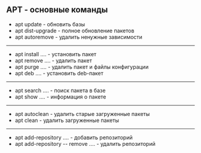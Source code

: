 ## APT - основные команды

* apt update - обновить базы
* apt dist-upgrade - полное обновление пакетов
* apt autoremove - удалить ненужные зависимости
**** 
* apt install .... - установить пакет
* apt remove .... - удалить пакет
* apt purge .... - удалить пакет и файлы конфигурации
* apt deb .... - установить deb-пакет
****
* apt search .... - поиск пакета в базе
* apt show .... - информация о пакете
****
* apt autoclean - удалить старые загруженные пакеты
* apt clean - удалить загруженные пакеты
****
* apt add-repository .... - добавить репозиторий
* apt add-repository -- remove .... - удалить репозиторий

